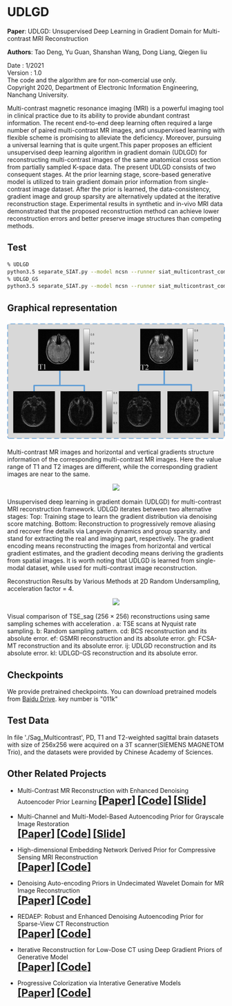 # UDLGD

**Paper**: UDLGD: Unsupervised Deep Learning in Gradient Domain for Multi-contrast MRI Reconstruction

**Authors**: Tao Deng, Yu Guan, Shanshan Wang, Dong Liang, Qiegen liu

Date : 1/2021  
Version : 1.0  
The code and the algorithm are for non-comercial use only.  
Copyright 2020, Department of Electronic Information Engineering, Nanchang University.  

Multi-contrast magnetic resonance imaging (MRI) is a powerful imaging tool in clinical practice due to its ability to provide abundant contrast information. The recent end-to-end deep learning often required a large number of paired multi-contrast MR images, and unsupervised learning with flexible scheme is promising to alleviate the deficiency. Moreover, pursuing a universal learning that is quite urgent.This paper proposes an efficient unsupervised deep learning algorithm in gradient domain (UDLGD) for reconstructing multi-contrast images of the same anatomical cross section from partially sampled K-space data. The present UDLGD consists of two consequent stages. At the prior learning stage, score-based generative model is utilized to train gradient domain prior information from single-contrast image dataset. After the prior is learned, the data-consistency, gradient image and group sparsity are alternatively updated at the iterative reconstruction stage. Experimental results in synthetic and in-vivo MRI data demonstrated that the proposed reconstruction method can achieve lower reconstruction errors and better preserve image structures than competing methods.

## Test
```bash
% UDLGD 
python3.5 separate_SIAT.py --model ncsn --runner siat_multicontrast_compare_TSE_sag_random_R4 --config anneal_lr005_gradient4.yml --doc SIAT1_1dataaug4ch_lr005gradient4 --test --image_folder result_MultiContrast_Sag_4_random_R4
% UDLGD_GS
python3.5 separate_SIAT.py --model ncsn --runner siat_multicontrast_compare_TSE_sag_random_R4 --config anneal_lr005_gradient4.yml --doc SIAT1_1dataaug4ch_lr005gradient4 --test --image_folder result_MultiContrast_Sag_4_random_R4_GS --GS
```

## Graphical representation
 <div align="center"><img src="https://github.com/yqx7150/UDLGD/blob/main/UDLGD_rec/figs/fig1.png">  </div>
 
Multi-contrast MR images and horizontal and vertical gradients structure information of the corresponding multi-contrast MR images. Here the value range of T1 and T2 images are different, while the corresponding gradient images are near to the same.
 <div align="center"><img src="https://github.com/yqx7150/UDLGD/blob/main/UDLGD_rec/figs/fig2.png"> </div>

Unsupervised deep learning in gradient domain (UDLGD) for multi-contrast MRI reconstruction framework. UDLGD iterates between two alternative stages: Top: Training stage to learn the gradient distribution via denoising score matching. Bottom: Reconstruction to progressively remove aliasing and recover fine details via Langevin dynamics and group sparsity.   and   stand for extracting the real and imaging part, respectively. The gradient encoding means reconstructing the images from horizontal and vertical gradient estimates, and the gradient decoding means deriving the gradients from spatial images. It is worth noting that UDLGD is learned from single-modal dataset, while used for multi-contrast image reconstruction.

Reconstruction Results by Various Methods at 2D Random Undersampling, acceleration factor = 4.
<div align="center"><img src="https://github.com/yqx7150/UDLGD/blob/main/UDLGD_rec/figs/TSE_sag_random.png"> </div>

Visual comparison of TSE_sag (256 × 256) reconstructions using same sampling schemes with acceleration  . a: TSE scans at Nyquist rate sampling. b: Random sampling pattern. cd: BCS reconstruction and its absolute error. ef: GSMRI reconstruction and its absolute error. gh: FCSA-MT reconstruction and its absolute error. ij: UDLGD reconstruction and its absolute error. kl: UDLGD-GS reconstruction and its absolute error.

## Checkpoints
We provide pretrained checkpoints. You can download pretrained models from [Baidu Drive](https://pan.baidu.com/s/1PF0uxHE0fuPbAjory2yMOg). 
key number is "011k" 

## Test Data
In file './Sag_Multicontrast', PD, T1 and T2-weighted sagittal brain datasets with size of 256x256 were acquired on a 3T scanner(SIEMENS MAGNETOM Trio), and the datasets were provided by Chinese Academy of Sciences.

## Other Related Projects
  * Multi-Contrast MR Reconstruction with Enhanced Denoising Autoencoder Prior Learning 
[<font size=5>**[Paper]**</font>](https://ieeexplore.ieee.org/abstract/document/9098334)  [<font size=5>**[Code]**</font>](https://github.com/yqx7150/EDAEPRec)   [<font size=5>**[Slide]**</font>](https://github.com/yqx7150/EDAEPRec/tree/master/Slide)

  * Multi-Channel and Multi-Model-Based Autoencoding Prior for Grayscale Image Restoration  
[<font size=5>**[Paper]**</font>](https://ieeexplore.ieee.org/stamp/stamp.jsp?tp=&arnumber=8782831)  [<font size=5>**[Code]**</font>](https://github.com/yqx7150/MEDAEP)   [<font size=5>**[Slide]**</font>](https://github.com/yqx7150/EDAEPRec/tree/master/Slide)

  * High-dimensional Embedding Network Derived Prior for Compressive Sensing MRI Reconstruction  
 [<font size=5>**[Paper]**</font>](https://www.sciencedirect.com/science/article/abs/pii/S1361841520300815?via%3Dihub)   [<font size=5>**[Code]**</font>](https://github.com/yqx7150/EDMSPRec)
 
  * Denoising Auto-encoding Priors in Undecimated Wavelet Domain for MR Image Reconstruction  
[<font size=5>**[Paper]**</font>](https://arxiv.org/ftp/arxiv/papers/1909/1909.01108.pdf)  [<font size=5>**[Code]**</font>](https://github.com/yqx7150/WDAEPRec)

  * REDAEP: Robust and Enhanced Denoising Autoencoding Prior for Sparse-View CT Reconstruction  
[<font size=5>**[Paper]**</font>](https://ieeexplore.ieee.org/document/9076295)   [<font size=5>**[Code]**</font>](https://github.com/yqx7150/REDAEP)

  * Iterative Reconstruction for Low-Dose CT using Deep Gradient Priors of Generative Model  
[<font size=5>**[Paper]**</font>](https://arxiv.org/abs/2009.12760)   [<font size=5>**[Code]**</font>](https://github.com/yqx7150/EASEL)

* Progressive Colorization via Interative Generative Models  
[<font size=5>**[Paper]**</font>](https://ieeexplore.ieee.org/document/9258392)   [<font size=5>**[Code]**</font>](https://github.com/yqx7150/iGM)

